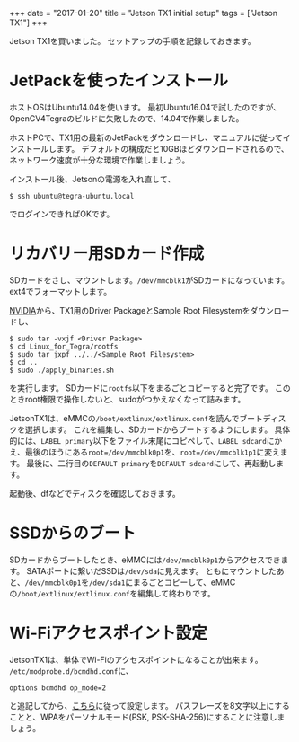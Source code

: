 +++
date = "2017-01-20"
title = "Jetson TX1 initial setup"
tags = ["Jetson TX1"]
+++

Jetson TX1を買いました。
セットアップの手順を記録しておきます。

# JetPackを使ったインストール
ホストOSはUbuntu14.04を使います。
最初Ubuntu16.04で試したのですが、OpenCV4Tegraのビルドに失敗したので、14.04で作業しました。

ホストPCで、TX1用の最新のJetPackをダウンロードし、マニュアルに従ってインストールします。
デフォルトの構成だと10GBほどダウンロードされるので、ネットワーク速度が十分な環境で作業しましょう。

インストール後、Jetsonの電源を入れ直して、

```shell
$ ssh ubuntu@tegra-ubuntu.local
```

でログインできればOKです。

# リカバリー用SDカード作成
SDカードをさし、マウントします。`/dev/mmcblk1`がSDカードになっています。
ext4でフォーマットします。

[NVIDIA](https://developer.nvidia.com/embedded/downloads)から、TX1用のDriver PackageとSample Root Filesystemをダウンロードし、

```shell
$ sudo tar -vxjf <Driver Package>
$ cd Linux_for_Tegra/rootfs
$ sudo tar jxpf ../../<Sample Root Filesystem>
$ cd ..
$ sudo ./apply_binaries.sh
```

を実行します。
SDカードに`rootfs`以下をまるごとコピーすると完了です。
このときroot権限で操作しないと、sudoがつかえなくなって詰みます。

JetsonTX1は、eMMCの`/boot/extlinux/extlinux.conf`を読んでブートディスクを選択します。
これを編集し、SDカードからブートするようにします。
具体的には、`LABEL primary`以下をファイル末尾にコピペして、`LABEL sdcard`にかえ、最後のほうにある`root=/dev/mmcblk0p1`を、`root=/dev/mmcblk1p1`に変えます。
最後に、二行目の`DEFAULT primary`を`DEFAULT sdcard`にして、再起動します。

起動後、dfなどでディスクを確認しておきます。

# SSDからのブート
SDカードからブートしたとき、eMMCには`/dev/mmcblk0p1`からアクセスできます。
SATAポートに繋いだSSDは`/dev/sda`に見えます。
ともにマウントしたあと、`/dev/mmcblk0p1`を`/dev/sda1`にまるごとコピーして、eMMCの`/boot/extlinux/extlinux.conf`を編集して終わりです。

# Wi-Fiアクセスポイント設定
JetsonTX1は、単体でWi-Fiのアクセスポイントになることが出来ます。
`/etc/modprobe.d/bcmdhd.conf`に、

```
options bcmdhd op_mode=2
```

と追記してから、[こちら](https://seravo.fi/2014/create-wireless-access-point-hostapd)に従って設定します。
パスフレーズを8文字以上にすることと、WPAをパーソナルモード(PSK, PSK-SHA-256)にすることに注意しましょう。
